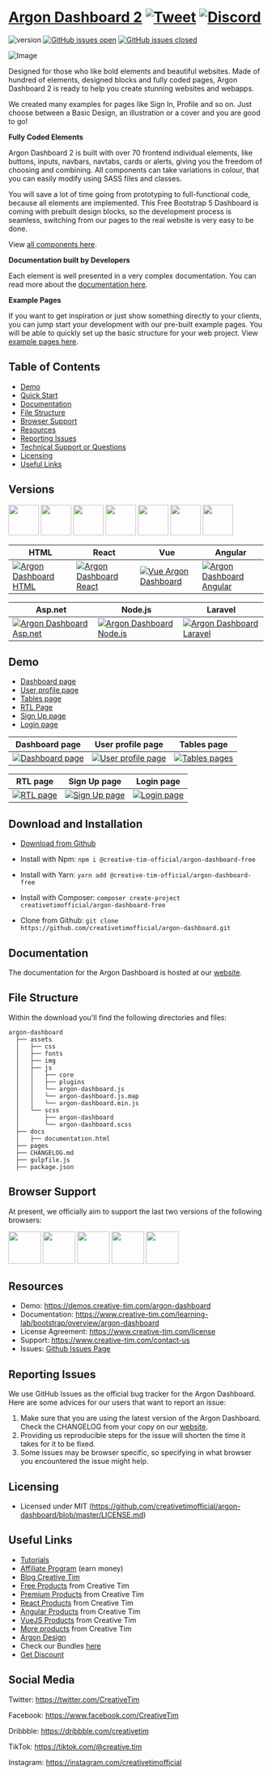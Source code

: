 # [Argon Dashboard 2](http://demos.creative-tim.com/argon-dashboard/pages/dashboard.html?ref=readme-ad2) [![Tweet](https://img.shields.io/twitter/url/http/shields.io.svg?style=social&logo=twitter)](https://twitter.com/intent/tweet?url=https://www.creative-tim.com/product/argon-dashboard&text=Check%20Soft%20UI%20Dashboard%20made%20by%20@CreativeTim%20#webdesign%20#dashboard%20#softdesign%20#html%20https://www.creative-tim.com/product/argon-dashboard) [![Discord](https://badgen.net/badge/icon/discord?icon=discord&label)](https://discord.gg/FhCJCaHdQa)

![version](https://img.shields.io/badge/version-2.0.4-blue.svg) [![GitHub issues open](https://img.shields.io/github/issues/creativetimofficial/argon-dashboard.svg)](https://github.com/creativetimofficial/argon-dashboard/issues?q=is%3Aopen+is%3Aissue) [![GitHub issues closed](https://img.shields.io/github/issues-closed-raw/creativetimofficial/argon-dashboard.svg)](https://github.com/creativetimofficial/argon-dashboard/issues?q=is%3Aissue+is%3Aclosed)

![Image](https://raw.githubusercontent.com/creativetimofficial/public-assets/master/argon-dashboard/argon-dashboard-2.jpg)


Designed for those who like bold elements and beautiful websites. Made of hundred of elements, designed blocks and fully coded pages, Argon Dashboard 2 is ready to help you create stunning websites and webapps.

We created many examples for pages like Sign In, Profile and so on. Just choose between a Basic Design, an illustration or a cover and you are good to go!

**Fully Coded Elements**

Argon Dashboard 2 is built with over 70 frontend individual elements, like buttons, inputs, navbars, navtabs, cards or alerts, giving you the freedom of choosing and combining. All components can take variations in colour, that you can easily modify using SASS files and classes.

You will save a lot of time going from prototyping to full-functional code, because all elements are implemented.
This Free Bootstrap 5 Dashboard is coming with prebuilt design blocks, so the development process is seamless,
switching from our pages to the real website is very easy to be done.

View [all components here](https://www.creative-tim.com/learning-lab/bootstrap/alerts/argon-dashboard?ref=readme-ad2).

**Documentation built by Developers**

Each element is well presented in a very complex documentation.
You can read more about the <a href="https://www.creative-tim.com/learning-lab/bootstrap/overview/argon-dashboard" target="_blank">documentation here</a>.

**Example Pages**

If you want to get inspiration or just show something directly to your clients,
you can jump start your development with our pre-built example pages. You will be able
to quickly set up the basic structure for your web project.
View <a href="https://demos.creative-tim.com/argon-dashboard/pages/dashboard.html" target="_blank">example pages here</a>.


## Table of Contents

* [Demo](#demo)
* [Quick Start](#quick-start)
* [Documentation](#documentation)
* [File Structure](#file-structure)
* [Browser Support](#browser-support)
* [Resources](#resources)
* [Reporting Issues](#reporting-issues)
* [Technical Support or Questions](#technical-support-or-questions)
* [Licensing](#licensing)
* [Useful Links](#useful-links)



## Versions



[<img src="https://raw.githubusercontent.com/creativetimofficial/public-assets/master/logos/html-logo.jpg" width="60" height="60" />](https://www.creative-tim.com/product/argon-dashboard)
[<img src="https://raw.githubusercontent.com/creativetimofficial/public-assets/master/logos/react-logo.jpg" width="60" height="60" />](https://www.creative-tim.com/product/argon-dashboard-react)
[<img src="https://raw.githubusercontent.com/creativetimofficial/public-assets/master/logos/vue-logo.jpg" width="60" height="60" />](https://www.creative-tim.com/product/vue-argon-dashboard)
[<img src="https://raw.githubusercontent.com/creativetimofficial/public-assets/master/logos/angular-logo.jpg" width="60" height="60" />](https://www.creative-tim.com/product/argon-dashboard-angular)
[<img src="https://raw.githubusercontent.com/creativetimofficial/public-assets/master/logos/aspnet-logo.jpg" width="60" height="60" />](https://www.creative-tim.com/product/argon-dashboard-asp-net)
[<img src="https://raw.githubusercontent.com/creativetimofficial/public-assets/master/logos/nodejs-logo.jpg" width="60" height="60" />](https://www.creative-tim.com/product/argon-dashboard-nodejs)
[<img src="https://raw.githubusercontent.com/creativetimofficial/public-assets/master/logos/laravel_logo.png" width="60" height="60" />](https://www.creative-tim.com/product/argon-dashboard-laravel)



| HTML | React | Vue | Angular |
| --- | --- | --- | --- |
| [![Argon Dashboard HTML](https://raw.githubusercontent.com/creativetimofficial/public-assets/master/argon-dashboard/argon-dashboard.jpg)](https://www.creative-tim.com/product/argon-dashboard) | [![Argon Dashboard React](https://raw.githubusercontent.com/creativetimofficial/public-assets/master/argon-dashboard-react/argon-dashboard-react.jpg)](https://www.creative-tim.com/product/argon-dashboard-react) | [![Vue Argon Dashboard ](https://raw.githubusercontent.com/creativetimofficial/public-assets/master/vue-argon-dashboard/vue-argon-dashboard.jpg)](https://www.creative-tim.com/product/vue-argon-dashboard) | [![Argon Dashboard Angular](https://raw.githubusercontent.com/creativetimofficial/public-assets/master/argon-dashboard-angular/argon-dashboard-angular.jpg)](https://www.creative-tim.com/product/argon-dashboard-angular)

| Asp.net | Node.js | Laravel |
| --- | --- | --- |
| [![Argon Dashboard Asp.net](https://raw.githubusercontent.com/creativetimofficial/public-assets/master/argon-dashboard-aspnet/argon-dashboard-aspnet.jpg)](https://www.creative-tim.com/product/argon-dashboard-asp-net) | [![Argon Dashboard Node.js](https://raw.githubusercontent.com/creativetimofficial/public-assets/master/argon-dashboard-nodejs/argon-dashboard-nodejs.jpg)](https://www.creative-tim.com/product/argon-dashboard-nodejs) | [![Argon Dashboard Laravel](https://raw.githubusercontent.com/creativetimofficial/public-assets/master/argon-dashboard-laravel/argon-dashboard-laravel.jpg)](https://www.creative-tim.com/product/argon-dashboard-laravel) |



## Demo



- [Dashboard page](https://demos.creative-tim.com/argon-dashboard/pages/dashboard)
- [User profile page](https://demos.creative-tim.com/argon-dashboard/pages/profile)
- [Tables page ](https://demos.creative-tim.com/argon-dashboard/pages/tables)
- [RTL Page](https://demos.creative-tim.com/argon-dashboard/pages/rtl)
- [Sign Up page](https://demos.creative-tim.com/argon-dashboard/pages/sign-up)
- [Login page](https://demos.creative-tim.com/argon-dashboard/pages/sign-in)


| Dashboard page | User profile page | Tables page  |
| --- | --- | ---  |
| [![Dashboard page](https://raw.githubusercontent.com/creativetimofficial/public-assets/master/argon-dashboard/dashboard.jpg)](https://demos.creative-tim.com/argon-dashboard/pages/dashboard)  | [![User profile page](https://raw.githubusercontent.com/creativetimofficial/public-assets/master/argon-dashboard/profile.jpg)](https://demos.creative-tim.com/argon-dashboard/pages/profile.html)  | [![Tables pages](https://raw.githubusercontent.com/creativetimofficial/public-assets/master/argon-dashboard/tables.jpg)](https://demos.creative-tim.com/argon-dashboard/pages/tables.html)

| RTL page | Sign Up page | Login page  |
| --- | --- | ---  |
| [![RTL page](https://raw.githubusercontent.com/creativetimofficial/public-assets/master/argon-dashboard/rtl.jpg)](https://demos.creative-tim.com/argon-dashboard/pages/rtl.html)  | [![Sign Up page](https://raw.githubusercontent.com/creativetimofficial/public-assets/master/argon-dashboard/signup.jpg)](https://demos.creative-tim.com/argon-dashboard/pages/sign-up.html)  | [![Login page](https://raw.githubusercontent.com/creativetimofficial/public-assets/master/argon-dashboard/signin.jpg)](https://demos.creative-tim.com/argon-dashboard/pages/sign-in.html)





## Download and Installation

- [Download from Github](https://github.com/creativetimofficial/argon-dashboard/archive/master.zip)



- Install with Npm: `npm i @creative-tim-official/argon-dashboard-free`

- Install with Yarn: `yarn add @creative-tim-official/argon-dashboard-free`

- Install with Composer: `composer create-project creativetimofficial/argon-dashboard-free`

- Clone from Github: `git clone https://github.com/creativetimofficial/argon-dashboard.git`


## Documentation

The documentation for the Argon Dashboard is hosted at our [website](https://www.creative-tim.com/learning-lab/bootstrap/overview/argon-dashboard).

## File Structure

Within the download you'll find the following directories and files:

```
argon-dashboard
  ├── assets
  │   ├── css
  │   ├── fonts
  │   ├── img
  │   ├── js
  │   │   ├── core
  │   │   ├── plugins
  │   │   └── argon-dashboard.js
  │   │   └── argon-dashboard.js.map
  │   │   └── argon-dashboard.min.js
  │   └── scss
  │       ├── argon-dashboard
  │       └── argon-dashboard.scss
  ├── docs
  │   ├── documentation.html
  ├── pages
  ├── CHANGELOG.md
  ├── gulpfile.js
  ├── package.json
```

## Browser Support

At present, we officially aim to support the last two versions of the following browsers:

<img src="https://s3.amazonaws.com/creativetim_bucket/github/browser/chrome.png" width="64" height="64"> <img src="https://s3.amazonaws.com/creativetim_bucket/github/browser/firefox.png" width="64" height="64"> <img src="https://s3.amazonaws.com/creativetim_bucket/github/browser/edge.png" width="64" height="64"> <img src="https://s3.amazonaws.com/creativetim_bucket/github/browser/safari.png" width="64" height="64"> <img src="https://s3.amazonaws.com/creativetim_bucket/github/browser/opera.png" width="64" height="64">

## Resources

- Demo: <https://demos.creative-tim.com/argon-dashboard>
- Documentation: <https://www.creative-tim.com/learning-lab/bootstrap/overview/argon-dashboard>
- License Agreement: <https://www.creative-tim.com/license>
- Support: <https://www.creative-tim.com/contact-us>
- Issues: [Github Issues Page](https://github.com/creativetimofficial/argon-dashboard/issues)

## Reporting Issues

We use GitHub Issues as the official bug tracker for the Argon Dashboard. Here are some advices for our users that want to report an issue:

1. Make sure that you are using the latest version of the Argon Dashboard. Check the CHANGELOG from your copy on our [website](https://www.creative-tim.com).
2. Providing us reproducible steps for the issue will shorten the time it takes for it to be fixed.
3. Some issues may be browser specific, so specifying in what browser you encountered the issue might help.

## Licensing



- Licensed under MIT (https://github.com/creativetimofficial/argon-dashboard/blob/master/LICENSE.md)


## Useful Links

- [Tutorials](https://www.youtube.com/channel/UCVyTG4sCw-rOvB9oHkzZD1w)
- [Affiliate Program](https://www.creative-tim.com/affiliates/new?ref=mk-github-readme) (earn money)
- [Blog Creative Tim](http://blog.creative-tim.com/)
- [Free Products](https://www.creative-tim.com/bootstrap-themes/free?ref=mk-github-readme) from Creative Tim
- [Premium Products](https://www.creative-tim.com/bootstrap-themes/premium?ref=mk-github-readme) from Creative Tim
- [React Products](https://www.creative-tim.com/bootstrap-themes/react-themes?ref=mk-github-readme) from Creative Tim
- [Angular Products](https://www.creative-tim.com/bootstrap-themes/angular-themes?ref=mk-github-readme) from Creative Tim
- [VueJS Products](https://www.creative-tim.com/bootstrap-themes/vuejs-themes?ref=mk-github-readme) from Creative Tim
- [More products](https://www.creative-tim.com/bootstrap-themes?ref=mk-github-readme) from Creative Tim
- [Argon Design](https://www.creative-tim.com/design-system/argon)
- Check our Bundles [here](https://www.creative-tim.com/bundles?ref=mk-github-readme)
- [Get Discount](https://www.creative-tim.com/coupon)


## Social Media

Twitter: <https://twitter.com/CreativeTim>

Facebook: <https://www.facebook.com/CreativeTim>

Dribbble: <https://dribbble.com/creativetim>

TikTok: <https://tiktok.com/@creative.tim>

Instagram: <https://instagram.com/creativetimofficial>
